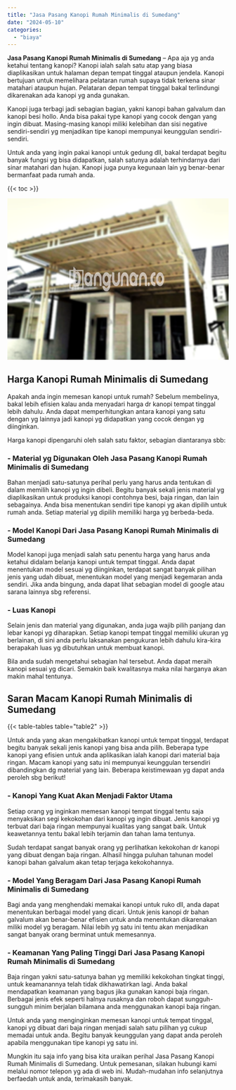 ```yaml
---
title: "Jasa Pasang Kanopi Rumah Minimalis di Sumedang"
date: "2024-05-10"
categories: 
  - "biaya"
---
```


**Jasa Pasang Kanopi Rumah Minimalis di Sumedang** – Apa aja yg anda ketahui tentang kanopi? Kanopi ialah salah satu atap yang biasa diaplikasikan untuk halaman depan tempat tinggal ataupun jendela. Kanopi bertujuan untuk memelihara pelataran rumah supaya tidak terkena sinar matahari ataupun hujan. Pelataran depan tempat tinggal bakal terlindungi dikarenakan ada kanopi yg anda gunakan.

Kanopi juga terbagi jadi sebagian bagian, yakni kanopi bahan galvalum dan kanopi besi hollo. Anda bisa pakai type kanopi yang cocok dengan yang ingin dibuat. Masing-masing kanopi miliki kelebihan dan sisi negative sendiri-sendiri yg menjadikan tipe kanopi mempunyai keunggulan sendiri-sendiri.

Untuk anda yang ingin pakai kanopi untuk gedung dll, bakal terdapat begitu banyak fungsi yg bisa didapatkan, salah satunya adalah terhindarnya dari sinar matahari dan hujan. Kanopi juga punya kegunaan lain yg benar-benar bermanfaat pada rumah anda.

{{< toc >}}

![Jasa Pasang Kanopi Rumah Minimalis di Sumedang](/images/harga-kanopi-minimalis-17.png)

## Harga Kanopi Rumah Minimalis di Sumedang

Apakah anda ingin memesan kanopi untuk rumah? Sebelum membelinya, bakal lebih efisien kalau anda menyadari harga dr kanopi tempat tinggal lebih dahulu. Anda dapat memperhitungkan antara kanopi yang satu dengan yg lainnya jadi kanopi yg didapatkan yang cocok dengan yg diinginkan.

Harga kanopi dipengaruhi oleh salah satu faktor, sebagian diantaranya sbb:

### \- Material yg Digunakan Oleh Jasa Pasang Kanopi Rumah Minimalis di Sumedang

Bahan menjadi satu-satunya perihal perlu yang harus anda tentukan di dalam memilih kanopi yg ingin dibeli. Begitu banyak sekali jenis material yg diaplikasikan untuk produksi kanopi contohnya besi, baja ringan, dan lain sebagainya. Anda bisa menentukan sendiri tipe kanopi yg akan dipilih untuk rumah anda. Setiap material yg dipilih memiliki harga yg berbeda-beda.

### \- Model Kanopi Dari Jasa Pasang Kanopi Rumah Minimalis di Sumedang

Model kanopi juga menjadi salah satu penentu harga yang harus anda ketahui didalam belanja kanopi untuk tempat tinggal. Anda dapat menentukan model sesuai yg diinginkan, terdapat sangat banyak pilihan jenis yang udah dibuat, menentukan model yang menjadi kegemaran anda sendiri. Jika anda bingung, anda dapat lihat sebagian model di google atau sarana lainnya sbg referensi.

### \- Luas Kanopi

Selain jenis dan material yang digunakan, anda juga wajib pilih panjang dan lebar kanopi yg diharapkan. Setiap kanopi tempat tinggal memiliki ukuran yg berlainan, di sini anda perlu laksanakan pengukuran lebih dahulu kira-kira berapakah luas yg dibutuhkan untuk membuat kanopi.

Bila anda sudah mengetahui sebagian hal tersebut. Anda dapat meraih kanopi sesuai yg dicari. Semakin baik kwalitasnya maka nilai harganya akan makin mahal tentunya.

## Saran Macam Kanopi Rumah Minimalis di Sumedang

{{< table-tables table="table2" >}}

Untuk anda yang akan mengakibatkan kanopi untuk tempat tinggal, terdapat begitu banyak sekali jenis kanopi yang bisa anda pilih. Beberapa type kanopi yang efisien untuk anda aplikasikan ialah kanopi dari material baja ringan. Macam kanopi yang satu ini mempunyai keunggulan tersendiri dibandingkan dg material yang lain. Beberapa keistimewaan yg dapat anda peroleh sbg berikut!

### \- Kanopi Yang Kuat Akan Menjadi Faktor Utama

Setiap orang yg inginkan memesan kanopi tempat tinggal tentu saja menyaksikan segi kekokohan dari kanopi yg ingin dibuat. Jenis kanopi yg terbuat dari baja ringan mempunyai kualitas yang sangat baik. Untuk keawetannya tentu bakal lebih terjamin dan tahan lama tentunya.

Sudah terdapat sangat banyak orang yg perlihatkan kekokohan dr kanopi yang dibuat dengan baja ringan. Alhasil hingga puluhan tahunan model kanopi bahan galvalum akan tetap terjaga kekokohannya.

### \- Model Yang Beragam Dari Jasa Pasang Kanopi Rumah Minimalis di Sumedang

Bagi anda yang menghendaki memakai kanopi untuk ruko dll, anda dapat menentukan berbagai model yang dicari. Untuk jenis kanopi dr bahan galvalum akan benar-benar efisien untuk anda menentukan dikarenakan miliki model yg beragam. Nilai lebih yg satu ini tentu akan menjadikan sangat banyak orang berminat untuk memesannya.

### \- Keamanan Yang Paling Tinggi Dari Jasa Pasang Kanopi Rumah Minimalis di Sumedang

Baja ringan yakni satu-satunya bahan yg memiliki kekokohan tingkat tinggi, untuk keamanannya telah tidak dikhawatirkan lagi. Anda bakal mendapatkan keamanan yang bagus jika gunakan kanopi baja ringan. Berbagai jenis efek seperti halnya rusaknya dan roboh dapat sungguh-sungguh minim berjalan bilamana anda menggunakan kanopi baja ringan.

Untuk anda yang menginginkan memesan kanopi untuk tempat tinggal, kanopi yg dibuat dari baja ringan menjadi salah satu pilihan yg cukup memadai untuk anda. Begitu banyak keunggulan yang dapat anda peroleh apabila menggunakan tipe kanopi yg satu ini.

Mungkin itu saja info yang bisa kita uraikan perihal Jasa Pasang Kanopi Rumah Minimalis di Sumedang. Untuk pemesanan, silakan hubungi kami melalui nomor telepon yg ada di web ini. Mudah-mudahan info selanjutnya berfaedah untuk anda, terimakasih banyak.
